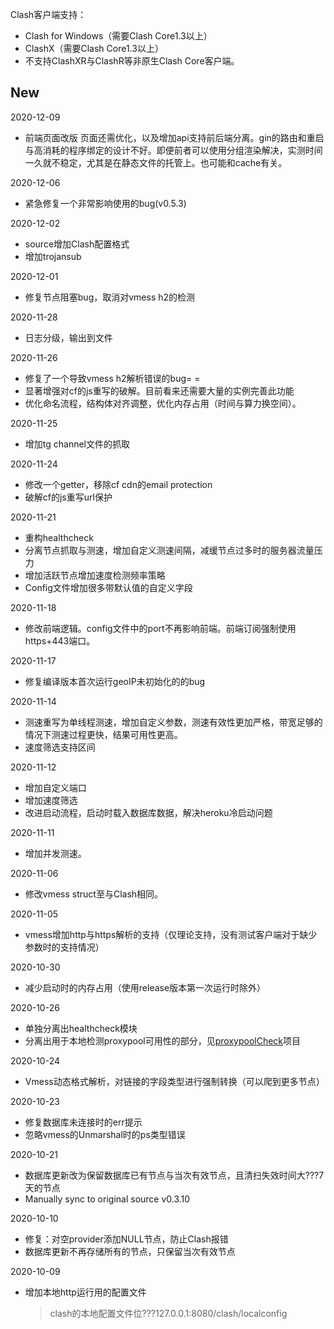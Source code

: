 Clash客户端支持：
- Clash for Windows（需要Clash Core1.3以上）
- ClashX（需要Clash Core1.3以上）
- 不支持ClashXR与ClashR等非原生Clash Core客户端。

## New

2020-12-09
- 前端页面改版
  页面还需优化，以及增加api支持前后端分离。gin的路由和重启与高消耗的程序绑定的设计不好。即便前者可以使用分组渲染解决，实测时间一久就不稳定，尤其是在静态文件的托管上。也可能和cache有关。

2020-12-06
- 紧急修复一个非常影响使用的bug(v0.5.3)

2020-12-02
- source增加Clash配置格式
- 增加trojansub

2020-12-01
- 修复节点阻塞bug，取消对vmess h2的检测

2020-11-28
- 日志分级，输出到文件

2020-11-26
- 修复了一个导致vmess h2解析错误的bug= =
- 显著增强对cf的js重写的破解。目前看来还需要大量的实例完善此功能
- 优化命名流程，结构体对齐调整，优化内存占用（时间与算力换空间）。

2020-11-25
- 增加tg channel文件的抓取

2020-11-24
- 修改一个getter，移除cf cdn的email protection
- 破解cf的js重写url保护

2020-11-21
- 重构healthcheck
- 分离节点抓取与测速，增加自定义测速间隔，减缓节点过多时的服务器流量压力
- 增加活跃节点增加速度检测频率策略
- Config文件增加很多带默认值的自定义字段

2020-11-18
- 修改前端逻辑。config文件中的port不再影响前端。前端订阅强制使用https+443端口。

2020-11-17
- 修复编译版本首次运行geoIP未初始化的的bug

2020-11-14
- 测速重写为单线程测速，增加自定义参数，测速有效性更加严格，带宽足够的情况下测速过程更快，结果可用性更高。
- 速度筛选支持区间

2020-11-12
- 增加自定义端口
- 增加速度筛选
- 改进启动流程，启动时载入数据库数据，解决heroku冷启动问题

2020-11-11
- 增加并发测速。

2020-11-06
- 修改vmess struct至与Clash相同。

2020-11-05
- vmess增加http与https解析的支持（仅理论支持，没有测试客户端对于缺少参数时的支持情况）

2020-10-30
- 减少启动时的内存占用（使用release版本第一次运行时除外）

2020-10-26
- 单独分离出healthcheck模块
- 分离出用于本地检测proxypool可用性的部分，见[proxypoolCheck](https://github.com/momowind/proxypoolCheck)项目

2020-10-24
- Vmess动态格式解析，对链接的字段类型进行强制转换（可以爬到更多节点）

2020-10-23
- 修复数据库未连接时的err提示
- 忽略vmess的Unmarshal时的ps类型错误

2020-10-21
- 数据库更新改为保留数据库已有节点与当次有效节点，且清扫失效时间大???7天的节点
- Manually sync to original source v0.3.10

2020-10-10
- 修复：对空provider添加NULL节点，防止Clash报错
- 数据库更新不再存储所有的节点，只保留当次有效节点

2020-10-09
- 增加本地http运行用的配置文件  
  
    > clash的本地配置文件位???127.0.0.1:8080/clash/localconfig